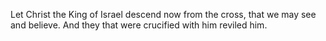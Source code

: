 Let Christ the King of Israel descend now from the cross, that we may see and believe. And they that were crucified with him reviled him.
